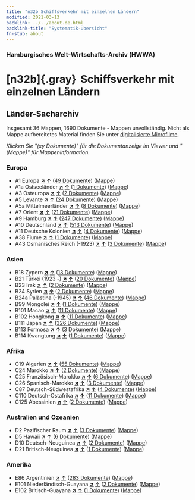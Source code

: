 ```yaml
---
title: "n32b Schiffsverkehr mit einzelnen Ländern"
modified: 2021-03-13
backlink: ../../about.de.html
backlink-title: "Systematik-Übersicht"
fn-stub: about
---
```


### Hamburgisches Welt-Wirtschafts-Archiv (HWWA)

# [n32b]{.gray}&#8201; Schiffsverkehr mit einzelnen Ländern&#160; 







## Länder-Sacharchiv




Insgesamt 36 Mappen, 1690 Dokumente - Mappen unvollständig.
Nicht als Mappe aufbereitetes Material finden Sie unter [digitalisierte Microfilme](/film/h1_sh.de.html).

_Klicken Sie "(xy Dokumente)" für die Dokumentanzeige im Viewer und "(Mappe)" für Mappeninformation._




### Europa

- A1 Europa [**&nearr;**](../../../geo/i/140892/about.de.html "Europa (alle Mappen)") [**&uarr;**](../../../geo/about.de.html#A1 "Ländersystematik") (<a href="https://pm20.zbw.eu/iiifview/folder/sh/140892,145645" title="über: Europa : Schiffsverkehr mit einzelnen Ländern" target="_blank">49 Dokumente</a>) ([Mappe](../../../../folder/sh/1408xx/140892/1456xx/145645/about.de.html))
- A1a Ostseeländer [**&nearr;**](../../../geo/i/140894/about.de.html "Ostseeländer (alle Mappen)") [**&uarr;**](../../../geo/about.de.html#A1a "Ländersystematik") (<a href="https://pm20.zbw.eu/iiifview/folder/sh/140894,145645" title="über: Ostseeländer : Schiffsverkehr mit einzelnen Ländern" target="_blank">1 Dokumente</a>) ([Mappe](../../../../folder/sh/1408xx/140894/1456xx/145645/about.de.html))
- A3 Osteuropa [**&nearr;**](../../../geo/i/140896/about.de.html "Osteuropa (alle Mappen)") [**&uarr;**](../../../geo/about.de.html#A3 "Ländersystematik") (<a href="https://pm20.zbw.eu/iiifview/folder/sh/140896,145645" title="über: Osteuropa : Schiffsverkehr mit einzelnen Ländern" target="_blank">2 Dokumente</a>) ([Mappe](../../../../folder/sh/1408xx/140896/1456xx/145645/about.de.html))
- A5 Levante [**&nearr;**](../../../geo/i/140898/about.de.html "Levante (alle Mappen)") [**&uarr;**](../../../geo/about.de.html#A5 "Ländersystematik") (<a href="https://pm20.zbw.eu/iiifview/folder/sh/140898,145645" title="über: Levante : Schiffsverkehr mit einzelnen Ländern" target="_blank">24 Dokumente</a>) ([Mappe](../../../../folder/sh/1408xx/140898/1456xx/145645/about.de.html))
- A5a Mittelmeerländer [**&nearr;**](../../../geo/i/140899/about.de.html "Mittelmeerländer (alle Mappen)") [**&uarr;**](../../../geo/about.de.html#A5a "Ländersystematik") (<a href="https://pm20.zbw.eu/iiifview/folder/sh/140899,145645" title="über: Mittelmeerländer : Schiffsverkehr mit einzelnen Ländern" target="_blank">8 Dokumente</a>) ([Mappe](../../../../folder/sh/1408xx/140899/1456xx/145645/about.de.html))
- A7 Orient [**&nearr;**](../../../geo/i/140902/about.de.html "Orient (alle Mappen)") [**&uarr;**](../../../geo/about.de.html#A7 "Ländersystematik") (<a href="https://pm20.zbw.eu/iiifview/folder/sh/140902,145645" title="über: Orient : Schiffsverkehr mit einzelnen Ländern" target="_blank">21 Dokumente</a>) ([Mappe](../../../../folder/sh/1409xx/140902/1456xx/145645/about.de.html))
- A9 Hamburg [**&nearr;**](../../../geo/i/140905/about.de.html "Hamburg (alle Mappen)") [**&uarr;**](../../../geo/about.de.html#A9 "Ländersystematik") (<a href="https://pm20.zbw.eu/iiifview/folder/sh/140905,145645" title="über: Hamburg : Schiffsverkehr mit einzelnen Ländern" target="_blank">247 Dokumente</a>) ([Mappe](../../../../folder/sh/1409xx/140905/1456xx/145645/about.de.html))
- A10 Deutschland [**&nearr;**](../../../geo/i/126128/about.de.html "Deutschland (alle Mappen)") [**&uarr;**](../../../geo/about.de.html#A10 "Ländersystematik") (<a href="https://pm20.zbw.eu/iiifview/folder/sh/126128,145645" title="über: Deutschland : Schiffsverkehr mit einzelnen Ländern" target="_blank">513 Dokumente</a>) ([Mappe](../../../../folder/sh/1261xx/126128/1456xx/145645/about.de.html))
- A11 Deutsche Kolonien [**&nearr;**](../../../geo/i/140960/about.de.html "Deutsche Kolonien (alle Mappen)") [**&uarr;**](../../../geo/about.de.html#A11 "Ländersystematik") (<a href="https://pm20.zbw.eu/iiifview/folder/sh/140960,145645" title="über: Deutsche Kolonien : Schiffsverkehr mit einzelnen Ländern" target="_blank">4 Dokumente</a>) ([Mappe](../../../../folder/sh/1409xx/140960/1456xx/145645/about.de.html))
- A38 Fiume [**&nearr;**](../../../geo/i/141014/about.de.html "Fiume (alle Mappen)") [**&uarr;**](../../../geo/about.de.html#A38 "Ländersystematik") (<a href="https://pm20.zbw.eu/iiifview/folder/sh/141014,145645" title="über: Fiume : Schiffsverkehr mit einzelnen Ländern" target="_blank">1 Dokumente</a>) ([Mappe](../../../../folder/sh/1410xx/141014/1456xx/145645/about.de.html))
- A43 Osmanisches Reich (-1923) [**&nearr;**](../../../geo/i/141034/about.de.html "Osmanisches Reich (-1923) (alle Mappen)") [**&uarr;**](../../../geo/about.de.html#A43 "Ländersystematik") (<a href="https://pm20.zbw.eu/iiifview/folder/sh/141034,145645" title="über: Osmanisches Reich (-1923) : Schiffsverkehr mit einzelnen Ländern" target="_blank">3 Dokumente</a>) ([Mappe](../../../../folder/sh/1410xx/141034/1456xx/145645/about.de.html))

### Asien

- B18 Zypern [**&nearr;**](../../../geo/i/141079/about.de.html "Zypern (alle Mappen)") [**&uarr;**](../../../geo/about.de.html#B18 "Ländersystematik") (<a href="https://pm20.zbw.eu/iiifview/folder/sh/141079,145645" title="über: Zypern : Schiffsverkehr mit einzelnen Ländern" target="_blank">13 Dokumente</a>) ([Mappe](../../../../folder/sh/1410xx/141079/1456xx/145645/about.de.html))
- B21 Türkei (1923 -) [**&nearr;**](../../../geo/i/141111/about.de.html "Türkei (1923 -) (alle Mappen)") [**&uarr;**](../../../geo/about.de.html#B21 "Ländersystematik") (<a href="https://pm20.zbw.eu/iiifview/folder/sh/141111,145645" title="über: Türkei (1923 -) : Schiffsverkehr mit einzelnen Ländern" target="_blank">20 Dokumente</a>) ([Mappe](../../../../folder/sh/1411xx/141111/1456xx/145645/about.de.html))
- B23 Irak [**&nearr;**](../../../geo/i/141113/about.de.html "Irak (alle Mappen)") [**&uarr;**](../../../geo/about.de.html#B23 "Ländersystematik") (<a href="https://pm20.zbw.eu/iiifview/folder/sh/141113,145645" title="über: Irak : Schiffsverkehr mit einzelnen Ländern" target="_blank">2 Dokumente</a>) ([Mappe](../../../../folder/sh/1411xx/141113/1456xx/145645/about.de.html))
- B24 Syrien [**&nearr;**](../../../geo/i/141114/about.de.html "Syrien (alle Mappen)") [**&uarr;**](../../../geo/about.de.html#B24 "Ländersystematik") (<a href="https://pm20.zbw.eu/iiifview/folder/sh/141114,145645" title="über: Syrien : Schiffsverkehr mit einzelnen Ländern" target="_blank">2 Dokumente</a>) ([Mappe](../../../../folder/sh/1411xx/141114/1456xx/145645/about.de.html))
- B24a Palästina (-1945) [**&nearr;**](../../../geo/i/141115/about.de.html "Palästina (-1945) (alle Mappen)") [**&uarr;**](../../../geo/about.de.html#B24a "Ländersystematik") (<a href="https://pm20.zbw.eu/iiifview/folder/sh/141115,145645" title="über: Palästina (-1945) : Schiffsverkehr mit einzelnen Ländern" target="_blank">46 Dokumente</a>) ([Mappe](../../../../folder/sh/1411xx/141115/1456xx/145645/about.de.html))
- B99 Mongolei [**&nearr;**](../../../geo/i/141261/about.de.html "Mongolei (alle Mappen)") [**&uarr;**](../../../geo/about.de.html#B99 "Ländersystematik") (<a href="https://pm20.zbw.eu/iiifview/folder/sh/141261,145645" title="über: Mongolei : Schiffsverkehr mit einzelnen Ländern" target="_blank">1 Dokumente</a>) ([Mappe](../../../../folder/sh/1412xx/141261/1456xx/145645/about.de.html))
- B101 Macao [**&nearr;**](../../../geo/i/141267/about.de.html "Macao (alle Mappen)") [**&uarr;**](../../../geo/about.de.html#B101 "Ländersystematik") (<a href="https://pm20.zbw.eu/iiifview/folder/sh/141267,145645" title="über: Macao : Schiffsverkehr mit einzelnen Ländern" target="_blank">11 Dokumente</a>) ([Mappe](../../../../folder/sh/1412xx/141267/1456xx/145645/about.de.html))
- B102 Hongkong [**&nearr;**](../../../geo/i/141268/about.de.html "Hongkong (alle Mappen)") [**&uarr;**](../../../geo/about.de.html#B102 "Ländersystematik") (<a href="https://pm20.zbw.eu/iiifview/folder/sh/141268,145645" title="über: Hongkong : Schiffsverkehr mit einzelnen Ländern" target="_blank">11 Dokumente</a>) ([Mappe](../../../../folder/sh/1412xx/141268/1456xx/145645/about.de.html))
- B111 Japan [**&nearr;**](../../../geo/i/141272/about.de.html "Japan (alle Mappen)") [**&uarr;**](../../../geo/about.de.html#B111 "Ländersystematik") (<a href="https://pm20.zbw.eu/iiifview/folder/sh/141272,145645" title="über: Japan : Schiffsverkehr mit einzelnen Ländern" target="_blank">326 Dokumente</a>) ([Mappe](../../../../folder/sh/1412xx/141272/1456xx/145645/about.de.html))
- B113 Formosa [**&nearr;**](../../../geo/i/141274/about.de.html "Formosa (alle Mappen)") [**&uarr;**](../../../geo/about.de.html#B113 "Ländersystematik") (<a href="https://pm20.zbw.eu/iiifview/folder/sh/141274,145645" title="über: Formosa : Schiffsverkehr mit einzelnen Ländern" target="_blank">3 Dokumente</a>) ([Mappe](../../../../folder/sh/1412xx/141274/1456xx/145645/about.de.html))
- B114 Kwangtung [**&nearr;**](../../../geo/i/141275/about.de.html "Kwangtung (alle Mappen)") [**&uarr;**](../../../geo/about.de.html#B114 "Ländersystematik") (<a href="https://pm20.zbw.eu/iiifview/folder/sh/141275,145645" title="über: Kwangtung : Schiffsverkehr mit einzelnen Ländern" target="_blank">1 Dokumente</a>) ([Mappe](../../../../folder/sh/1412xx/141275/1456xx/145645/about.de.html))

### Afrika

- C19 Algerien [**&nearr;**](../../../geo/i/141354/about.de.html "Algerien (alle Mappen)") [**&uarr;**](../../../geo/about.de.html#C19 "Ländersystematik") (<a href="https://pm20.zbw.eu/iiifview/folder/sh/141354,145645" title="über: Algerien : Schiffsverkehr mit einzelnen Ländern" target="_blank">55 Dokumente</a>) ([Mappe](../../../../folder/sh/1413xx/141354/1456xx/145645/about.de.html))
- C24 Marokko [**&nearr;**](../../../geo/i/141356/about.de.html "Marokko (alle Mappen)") [**&uarr;**](../../../geo/about.de.html#C24 "Ländersystematik") (<a href="https://pm20.zbw.eu/iiifview/folder/sh/141356,145645" title="über: Marokko : Schiffsverkehr mit einzelnen Ländern" target="_blank">2 Dokumente</a>) ([Mappe](../../../../folder/sh/1413xx/141356/1456xx/145645/about.de.html))
- C25 Französisch-Marokko [**&nearr;**](../../../geo/i/141358/about.de.html "Französisch-Marokko (alle Mappen)") [**&uarr;**](../../../geo/about.de.html#C25 "Ländersystematik") (<a href="https://pm20.zbw.eu/iiifview/folder/sh/141358,145645" title="über: Französisch-Marokko : Schiffsverkehr mit einzelnen Ländern" target="_blank">6 Dokumente</a>) ([Mappe](../../../../folder/sh/1413xx/141358/1456xx/145645/about.de.html))
- C26 Spanisch-Marokko [**&nearr;**](../../../geo/i/141359/about.de.html "Spanisch-Marokko (alle Mappen)") [**&uarr;**](../../../geo/about.de.html#C26 "Ländersystematik") (<a href="https://pm20.zbw.eu/iiifview/folder/sh/141359,145645" title="über: Spanisch-Marokko : Schiffsverkehr mit einzelnen Ländern" target="_blank">3 Dokumente</a>) ([Mappe](../../../../folder/sh/1413xx/141359/1456xx/145645/about.de.html))
- C87 Deutsch-Südwestafrika [**&nearr;**](../../../geo/i/141450/about.de.html "Deutsch-Südwestafrika (alle Mappen)") [**&uarr;**](../../../geo/about.de.html#C87 "Ländersystematik") (<a href="https://pm20.zbw.eu/iiifview/folder/sh/141450,145645" title="über: Deutsch-Südwestafrika : Schiffsverkehr mit einzelnen Ländern" target="_blank">4 Dokumente</a>) ([Mappe](../../../../folder/sh/1414xx/141450/1456xx/145645/about.de.html))
- C110 Deutsch-Ostafrika [**&nearr;**](../../../geo/i/141471/about.de.html "Deutsch-Ostafrika (alle Mappen)") [**&uarr;**](../../../geo/about.de.html#C110 "Ländersystematik") (<a href="https://pm20.zbw.eu/iiifview/folder/sh/141471,145645" title="über: Deutsch-Ostafrika : Schiffsverkehr mit einzelnen Ländern" target="_blank">11 Dokumente</a>) ([Mappe](../../../../folder/sh/1414xx/141471/1456xx/145645/about.de.html))
- C125 Abessinien [**&nearr;**](../../../geo/i/141482/about.de.html "Abessinien (alle Mappen)") [**&uarr;**](../../../geo/about.de.html#C125 "Ländersystematik") (<a href="https://pm20.zbw.eu/iiifview/folder/sh/141482,145645" title="über: Abessinien : Schiffsverkehr mit einzelnen Ländern" target="_blank">2 Dokumente</a>) ([Mappe](../../../../folder/sh/1414xx/141482/1456xx/145645/about.de.html))

### Australien und Ozeanien

- D2 Pazifischer Raum [**&nearr;**](../../../geo/i/141593/about.de.html "Pazifischer Raum (alle Mappen)") [**&uarr;**](../../../geo/about.de.html#D2 "Ländersystematik") (<a href="https://pm20.zbw.eu/iiifview/folder/sh/141593,145645" title="über: Pazifischer Raum : Schiffsverkehr mit einzelnen Ländern" target="_blank">3 Dokumente</a>) ([Mappe](../../../../folder/sh/1415xx/141593/1456xx/145645/about.de.html))
- D5 Hawaii [**&nearr;**](../../../geo/i/141595/about.de.html "Hawaii (alle Mappen)") [**&uarr;**](../../../geo/about.de.html#D5 "Ländersystematik") (<a href="https://pm20.zbw.eu/iiifview/folder/sh/141595,145645" title="über: Hawaii : Schiffsverkehr mit einzelnen Ländern" target="_blank">6 Dokumente</a>) ([Mappe](../../../../folder/sh/1415xx/141595/1456xx/145645/about.de.html))
- D10 Deutsch-Neuguinea [**&nearr;**](../../../geo/i/141601/about.de.html "Deutsch-Neuguinea (alle Mappen)") [**&uarr;**](../../../geo/about.de.html#D10 "Ländersystematik") (<a href="https://pm20.zbw.eu/iiifview/folder/sh/141601,145645" title="über: Deutsch-Neuguinea : Schiffsverkehr mit einzelnen Ländern" target="_blank">2 Dokumente</a>) ([Mappe](../../../../folder/sh/1416xx/141601/1456xx/145645/about.de.html))
- D21 Britisch-Neuguinea [**&nearr;**](../../../geo/i/141620/about.de.html "Britisch-Neuguinea (alle Mappen)") [**&uarr;**](../../../geo/about.de.html#D21 "Ländersystematik") (<a href="https://pm20.zbw.eu/iiifview/folder/sh/141620,145645" title="über: Britisch-Neuguinea : Schiffsverkehr mit einzelnen Ländern" target="_blank">1 Dokumente</a>) ([Mappe](../../../../folder/sh/1416xx/141620/1456xx/145645/about.de.html))

### Amerika

- E86 Argentinien [**&nearr;**](../../../geo/i/141692/about.de.html "Argentinien (alle Mappen)") [**&uarr;**](../../../geo/about.de.html#E86 "Ländersystematik") (<a href="https://pm20.zbw.eu/iiifview/folder/sh/141692,145645" title="über: Argentinien : Schiffsverkehr mit einzelnen Ländern" target="_blank">283 Dokumente</a>) ([Mappe](../../../../folder/sh/1416xx/141692/1456xx/145645/about.de.html))
- E101 Niederländisch-Guayana [**&nearr;**](../../../geo/i/141699/about.de.html "Niederländisch-Guayana (alle Mappen)") [**&uarr;**](../../../geo/about.de.html#E101 "Ländersystematik") (<a href="https://pm20.zbw.eu/iiifview/folder/sh/141699,145645" title="über: Niederländisch-Guayana : Schiffsverkehr mit einzelnen Ländern" target="_blank">2 Dokumente</a>) ([Mappe](../../../../folder/sh/1416xx/141699/1456xx/145645/about.de.html))
- E102 Britisch-Guayana [**&nearr;**](../../../geo/i/141700/about.de.html "Britisch-Guayana (alle Mappen)") [**&uarr;**](../../../geo/about.de.html#E102 "Ländersystematik") (<a href="https://pm20.zbw.eu/iiifview/folder/sh/141700,145645" title="über: Britisch-Guayana : Schiffsverkehr mit einzelnen Ländern" target="_blank">1 Dokumente</a>) ([Mappe](../../../../folder/sh/1417xx/141700/1456xx/145645/about.de.html))








